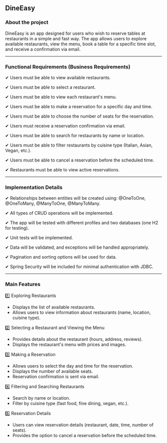 ## **DineEasy**  
### **About the project**  
DineEasy is an app designed for users who wish to reserve tables at restaurants in a simple and fast way. The app allows users to explore available restaurants, view the menu, book a table for a specific time slot, and receive a confirmation via email.  

---

### **Functional Requirements (Business Requirements)**  
✔ Users must be able to view available restaurants.

✔ Users must be able to select a restaurant.

✔ Users must be able to view each restaurant's menu.

✔ Users must be able to make a reservation for a specific day and time.

✔ Users must be able to choose the number of seats for the reservation.

✔ Users must receive a reservation confirmation via email.

✔ Users must be able to search for restaurants by name or location.

✔ Users must be able to filter restaurants by cuisine type (Italian, Asian, Vegan, etc.).

✔ Users must be able to cancel a reservation before the scheduled time.

✔ Restaurants must be able to view active reservations. 

---

### **Implementation Details**  
✔ Relationships between entities will be created using: @OneToOne, @OneToMany, @ManyToOne, @ManyToMany.

✔ All types of CRUD operations will be implemented.

✔ The app will be tested with different profiles and two databases (one H2 for testing).

✔ Unit tests will be implemented.

✔ Data will be validated, and exceptions will be handled appropriately.

✔ Pagination and sorting options will be used for data.

✔ Spring Security will be included for minimal authentication with JDBC. 

---

### **Main Features**  
1️⃣ Exploring Restaurants
   - Displays the list of available restaurants.
   - Allows users to view information about restaurants (name, location, cuisine type).

2️⃣ Selecting a Restaurant and Viewing the Menu
   - Provides details about the restaurant (hours, address, reviews).
   - Displays the restaurant's menu with prices and images.

3️⃣ Making a Reservation
   - Allows users to select the day and time for the reservation.
   - Displays the number of available seats.
   - Reservation confirmation is sent via email.

4️⃣ Filtering and Searching Restaurants
   - Search by name or location.
   - Filter by cuisine type (fast food, fine dining, vegan, etc.).

5️⃣ Reservation Details
   - Users can view reservation details (restaurant, date, time, number of seats).
   - Provides the option to cancel a reservation before the scheduled time.
